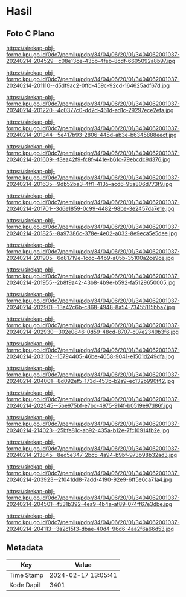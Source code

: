 # Hasil

## Foto C Plano

https://sirekap-obj-formc.kpu.go.id/0dc7/pemilu/pdpr/34/04/06/20/01/3404062001037-20240214-204529--c08e13ce-435b-4feb-8cdf-6605092a8b97.jpg

https://sirekap-obj-formc.kpu.go.id/0dc7/pemilu/pdpr/34/04/06/20/01/3404062001037-20240214-201110--d5df9ac2-0ffd-459c-92cd-164625adf67d.jpg

https://sirekap-obj-formc.kpu.go.id/0dc7/pemilu/pdpr/34/04/06/20/01/3404062001037-20240214-201220--4c0377c0-dd2d-461d-ad1c-29297ece2efa.jpg

https://sirekap-obj-formc.kpu.go.id/0dc7/pemilu/pdpr/34/04/06/20/01/3404062001037-20240214-201344--5e417b93-2806-445d-ab3e-b6345888eecf.jpg

https://sirekap-obj-formc.kpu.go.id/0dc7/pemilu/pdpr/34/04/06/20/01/3404062001037-20240214-201609--f3ea42f9-fc8f-441e-b61c-79ebcdc9d376.jpg

https://sirekap-obj-formc.kpu.go.id/0dc7/pemilu/pdpr/34/04/06/20/01/3404062001037-20240214-201635--9db52ba3-4ff1-4135-acd6-95a806d773f9.jpg

https://sirekap-obj-formc.kpu.go.id/0dc7/pemilu/pdpr/34/04/06/20/01/3404062001037-20240214-201701--3d6e1859-0c99-4482-98be-3e2457da7e1e.jpg

https://sirekap-obj-formc.kpu.go.id/0dc7/pemilu/pdpr/34/04/06/20/01/3404062001037-20240214-201825--8a97386c-378e-4e02-a032-8e9eca5e5dee.jpg

https://sirekap-obj-formc.kpu.go.id/0dc7/pemilu/pdpr/34/04/06/20/01/3404062001037-20240214-201905--6d81719e-1cdc-44b9-a05b-35100a2ce9ce.jpg

https://sirekap-obj-formc.kpu.go.id/0dc7/pemilu/pdpr/34/04/06/20/01/3404062001037-20240214-201955--2b8f9a42-43b8-4b9e-b592-fa5129650005.jpg

https://sirekap-obj-formc.kpu.go.id/0dc7/pemilu/pdpr/34/04/06/20/01/3404062001037-20240214-202901--13a42c6b-c868-4948-8a54-73455115bba7.jpg

https://sirekap-obj-formc.kpu.go.id/0dc7/pemilu/pdpr/34/04/06/20/01/3404062001037-20240214-202930--302e0846-0d59-48cd-8707-c07e2349b3f6.jpg

https://sirekap-obj-formc.kpu.go.id/0dc7/pemilu/pdpr/34/04/06/20/01/3404062001037-20240214-203102--15794405-46be-4058-9041-e1501d249dfa.jpg

https://sirekap-obj-formc.kpu.go.id/0dc7/pemilu/pdpr/34/04/06/20/01/3404062001037-20240214-204001--8d092ef5-173d-453b-b2a9-ec132b990f42.jpg

https://sirekap-obj-formc.kpu.go.id/0dc7/pemilu/pdpr/34/04/06/20/01/3404062001037-20240214-202545--5be975bf-e7bc-4975-914f-b0519e97d86f.jpg

https://sirekap-obj-formc.kpu.go.id/0dc7/pemilu/pdpr/34/04/06/20/01/3404062001037-20240214-214023--25bfe81c-ab92-435a-b12e-7fc10914fb2e.jpg

https://sirekap-obj-formc.kpu.go.id/0dc7/pemilu/pdpr/34/04/06/20/01/3404062001037-20240214-213845--8ed5e347-2bc5-4a94-b9bf-973b98b32ad3.jpg

https://sirekap-obj-formc.kpu.go.id/0dc7/pemilu/pdpr/34/04/06/20/01/3404062001037-20240214-203923--2f041dd8-7add-4190-92e9-6ff5e6ca71a4.jpg

https://sirekap-obj-formc.kpu.go.id/0dc7/pemilu/pdpr/34/04/06/20/01/3404062001037-20240214-204501--f531b392-4ea9-4b4a-af89-074ff67e3dbe.jpg

https://sirekap-obj-formc.kpu.go.id/0dc7/pemilu/pdpr/34/04/06/20/01/3404062001037-20240214-204113--3a2c15f3-dbae-40d4-96d6-4aa2f6a66d53.jpg


## Metadata

| Key        | Value               |
| ---------- | ------------------- |
| Time Stamp | 2024-02-17 13:05:41 |
| Kode Dapil | 3401                |



